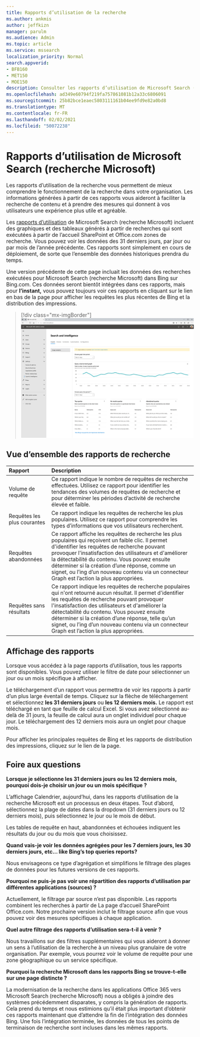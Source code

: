 ```yaml
---
title: Rapports d’utilisation de la recherche
ms.author: ankmis
author: jeffkizn
manager: parulm
ms.audience: Admin
ms.topic: article
ms.service: mssearch
localization_priority: Normal
search.appverid:
- BFB160
- MET150
- MOE150
description: Consulter les rapports d’utilisation de Microsoft Search (recherche Microsoft)
ms.openlocfilehash: ad349e60794f219fa757861081b12a33c6806091
ms.sourcegitcommit: 25b82bce1eaec5803111161b04ee9fd9e82a0bd8
ms.translationtype: MT
ms.contentlocale: fr-FR
ms.lasthandoff: 02/02/2021
ms.locfileid: "50072238"
---
```

# <a name="microsoft-search-usage-reports"></a>Rapports d’utilisation de Microsoft Search (recherche Microsoft)

Les rapports d’utilisation de la recherche vous permettent de mieux comprendre le fonctionnement de la recherche dans votre organisation. Les informations générées à partir [](https://docs.microsoft.com/microsoftsearch/make-content-easy-to-find) de ces rapports vous aideront à faciliter la recherche de contenu et à prendre des mesures qui donnent à vos utilisateurs une expérience plus utile et agréable.

Les [rapports d’utilisation](https://admin.microsoft.com/Adminportal/Home?#/MicrosoftSearch/insights) de Microsoft Search (recherche Microsoft) incluent des graphiques et des tableaux générés à partir de recherches qui sont exécutées à partir de l’accueil SharePoint et Office.com zones de recherche. Vous pouvez voir les données des 31 derniers jours, par jour ou par mois de l’année précédente. Ces rapports sont simplement en cours de déploiement, de sorte que l’ensemble des données historiques prendra du temps.

Une version précédente de cette page incluait les données des recherches exécutées pour Microsoft Search (recherche Microsoft) dans Bing sur Bing.com. Ces données seront bientôt intégrées dans ces rapports, mais pour **l’instant,** vous pouvez toujours voir ces rapports en cliquant sur le lien en bas de la page pour afficher les requêtes les plus récentes de Bing et la distribution des impressions.

> [!div class="mx-imgBorder"]
> ![Tableau de bord des rapports d’utilisation de la recherche](media/usage-reports/usage_reports_v2.png)

## <a name="overview-of-search-reports"></a>Vue d’ensemble des rapports de recherche

| Rapport | Description |
|:-----|:-----|
|Volume de requête|Ce rapport indique le nombre de requêtes de recherche effectuées. Utilisez ce rapport pour identifier les tendances des volumes de requêtes de recherche et pour déterminer les périodes d’activité de recherche élevée et faible.|
|Requêtes les plus courantes|Ce rapport indique les requêtes de recherche les plus populaires. Utilisez ce rapport pour comprendre les types d’informations que vos utilisateurs recherchent.|
|Requêtes abandonnées|Ce rapport affiche les requêtes de recherche les plus populaires qui reçoivent un faible clic. Il permet d'identifier les requêtes de recherche pouvant provoquer l'insatisfaction des utilisateurs et d'améliorer la détectabilité du contenu. Vous pouvez ensuite déterminer si la création d’une réponse, comme un signet, ou l’ing d’un nouveau contenu via un connecteur Graph est l’action la plus appropriées.|
|Requêtes sans résultats|Ce rapport indique les requêtes de recherche populaires qui n'ont retourné aucun résultat. Il permet d'identifier les requêtes de recherche pouvant provoquer l'insatisfaction des utilisateurs et d'améliorer la détectabilité du contenu. Vous pouvez ensuite déterminer si la création d’une réponse, telle qu’un signet, ou l’ing d’un nouveau contenu via un connecteur Graph est l’action la plus appropriées.|

## <a name="viewing-reports"></a>Affichage des rapports

Lorsque vous accédez à la page rapports d’utilisation, tous les rapports sont disponibles. Vous pouvez utiliser le filtre de date pour sélectionner un jour ou un mois spécifique à afficher.

Le téléchargement d’un rapport vous permettra de voir les rapports à partir d’un plus large éventail de temps. Cliquez sur la flèche de téléchargement et sélectionnez **les 31 derniers jours** ou **les 12 derniers mois.** Le rapport est téléchargé en tant que feuille de calcul Excel. Si vous avez sélectionné au-delà de 31 jours, la feuille de calcul aura un onglet individuel pour chaque jour. Le téléchargement des 12 derniers mois aura un onglet pour chaque mois.

Pour afficher les principales requêtes de Bing et les rapports de distribution des impressions, cliquez sur le lien de la page.

## <a name="frequently-asked-questions"></a>Foire aux questions

**Lorsque je sélectionne les 31 derniers jours ou les 12 derniers mois, pourquoi dois-je choisir un jour ou un mois spécifique ?**

L’affichage Calendrier, aujourd’hui, dans les rapports d’utilisation de la recherche Microsoft est un processus en deux étapes. Tout d’abord, sélectionnez la plage de dates dans la dropdown (31 derniers jours ou 12 derniers mois), puis sélectionnez le jour ou le mois de début.

Les tables de requête en haut, abandonnées et échouées indiquent les résultats du jour ou du mois que vous choisissez.

**Quand vais-je voir les données agrégées pour les 7 derniers jours, les 30 derniers jours, etc... like Bing’s top queries reports?**

Nous envisageons ce type d’agrégation et simplifions le filtrage des plages de données pour les futures versions de ces rapports.

**Pourquoi ne puis-je pas voir une répartition des rapports d’utilisation par différentes applications (sources) ?**

Actuellement, le filtrage par source n’est pas disponible. Les rapports combinent les recherches à partir de La page d’accueil SharePoint Office.com. Notre prochaine version inclut le filtrage source afin que vous pouvez voir des mesures spécifiques à chaque application.

**Quel autre filtrage des rapports d’utilisation sera-t-il à venir ?**

Nous travaillons sur des filtres supplémentaires qui vous aideront à donner un sens à l’utilisation de la recherche à un niveau plus granulaire de votre organisation. Par exemple, vous pourrez voir le volume de requête pour une zone géographique ou un service spécifique.

**Pourquoi la recherche Microsoft dans les rapports Bing se trouve-t-elle sur une page distincte ?**

La modernisation de la recherche dans les applications Office 365 vers Microsoft Search (recherche Microsoft) nous a obligés à joindre des systèmes précédemment disparates, y compris la génération de rapports. Cela prend du temps et nous estimions qu’il était plus important d’obtenir ces rapports maintenant que d’attendre la fin de l’intégration des données Bing. Une fois l’intégration terminée, les données de tous les points de terminaison de recherche sont incluses dans les mêmes rapports.

